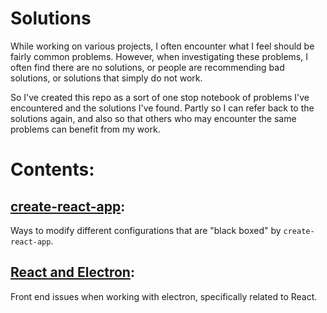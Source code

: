 # Solutions
While working on various projects, I often encounter what I feel should be fairly common problems. However, when investigating these problems, I often find there are no solutions, or people are recommending bad solutions, or solutions that simply do not work.

So I've created this repo as a sort of one stop notebook of problems I've encountered and the solutions I've found. Partly so I can refer back to the solutions again, and also so that others who may encounter the same problems can benefit from my work.

# Contents:
## [create-react-app](create-react-app.md):

Ways to modify different configurations that are "black boxed" by `create-react-app`.

## [React and Electron](react-electron.md):

Front end issues when working with electron, specifically related to React.
